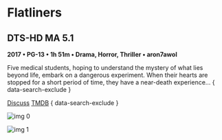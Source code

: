 # Flatliners

## DTS-HD MA 5.1

**2017 • PG-13 • 1h 51m • Drama, Horror, Thriller • aron7awol**

Five medical students, hoping to understand the mystery of what lies beyond life, embark on a dangerous experiment. When their hearts are stopped for a short period of time, they have a near-death experience…
{ data-search-exclude }

[Discuss](https://www.avsforum.com/threads/bass-eq-for-filtered-movies.2995212/post-58333626)  [TMDB](https://www.themoviedb.org/movie/400710)
{ data-search-exclude }

![img 0](https://i.imgur.com/6an61Vm.jpg)

![img 1](https://i.imgur.com/Dxu5L7l.jpg)

